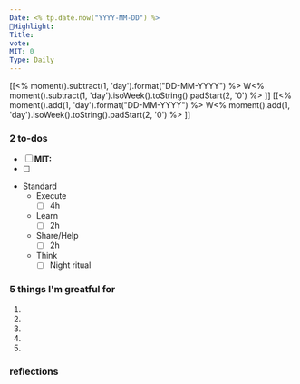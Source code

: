 ```yaml
---
Date: <% tp.date.now("YYYY-MM-DD") %>
💫Highlight: 
Title: 
vote: 
MIT: 0
Type: Daily
---
```

[[<% moment().subtract(1, 'day').format("DD-MM-YYYY") %> W<% moment().subtract(1, 'day').isoWeek().toString().padStart(2, '0') %> ]]  [[<% moment().add(1, 'day').format("DD-MM-YYYY") %> W<% moment().add(1, 'day').isoWeek().toString().padStart(2, '0') %> ]] 

### 2 to-dos
- [ ] **MIT:** 
- [ ] 

- Standard
	- Execute
		- [ ] 4h
	- Learn
		- [ ] 2h
	- Share/Help
		- [ ] 2h
	- Think
		- [ ] Night ritual

### 5 things I'm greatful for
1. 
2. 
3. 
4. 
5. 

### reflections
